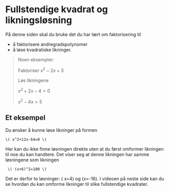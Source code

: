 # Fullstendige kvadrat og likningsløsning

På denne siden skal du bruke det du har lært om faktorisering til

* å faktorisere andregradspolynomer
* å løse kvadratiske likninger. 

> Noen eksempler: 
>
> Faktoriser $x^2-2x+3$
>
> Løs likningene
>
> $x^2+2x-4=0$
>
> $x^2-4x=5$


## Et eksempel

Du ønsker å kunne løse likninger på formen 

    \( x^2+12x-64=0 \) 

Her kan du ikke finne løsningen direkte uten at du først omformer likningen til noe du kan handtere. Det viser seg at denne likningen har samme løsningene som likningen

     \( (x+6)^2=100 \) 

Det er derfor to løsninger: \( x=4\)  og  \(x=-16\). I videoen på neste side kan du se hvordan du kan omforme likninger til slike fullstendige kvadrater.